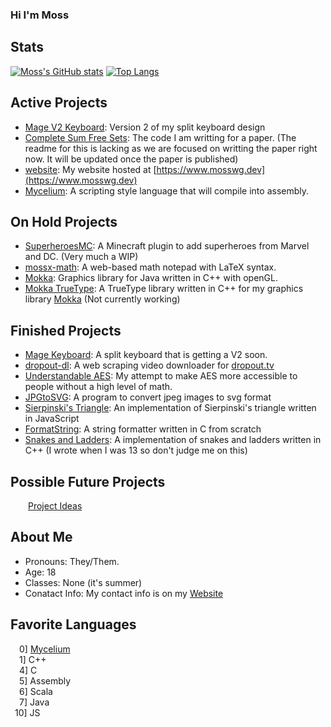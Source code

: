 ### Hi I'm Moss

## Stats
[![Moss's GitHub stats](https://github-readme-stats.vercel.app/api?username=mosswg&hide=contribs&exclude_repo=github-stats&theme=tokyonight&show_icons=true&line_height=24&include_all_commits=true)](https://github.com/anuraghazra/github-readme-stats)
[![Top Langs](https://github-readme-stats.vercel.app/api/top-langs/?username=mosswg&layout=compact&theme=tokyonight&langs_count=6)](https://github.com/anuraghazra/github-readme-stats)
<br>



## Active Projects
 - [Mage V2 Keyboard](https://github.com/mosswg/mage_firmware): Version 2 of my split keyboard design
 - [Complete Sum Free Sets](https://github.com/mosswg/sum_free_sets): The code I am writting for a paper. (The readme for this is lacking as we are focused on writting the paper right now. It will be updated once the paper is published)
 - [website](https://github.com/mosswg/website): My website hosted at [https://www.mosswg.dev](https://www.mosswg.dev)
 - [Mycelium](https://github.com/mosswg/Mycelium): A scripting style language that will compile into assembly.

## On Hold Projects
 - [SuperheroesMC](https://github.com/mosswg/SuperheroesMC): A Minecraft plugin to add superheroes from Marvel and DC. (Very much a WIP)
 - [mossx-math](https://github.com/mosswg/mossx-math): A web-based math notepad with LaTeX syntax.
 - [Mokka](https://github.com/mosswg/Mokka): Graphics library for Java written in C++ with openGL.
 - [Mokka TrueType](https://github.com/mosswg/Mokka-TrueType): A TrueType library written in C++ for my graphics library [Mokka](https://github.com/mossx-dev/Mokka) (Not currently working) 

## Finished Projects
 - [Mage Keyboard](https://github.com/mosswg/mage_firmware): A split keyboard that is getting a V2 soon.
 - [dropout-dl](https://github.com/mosswg/dropout-dl): A web scraping video downloader for [dropout.tv](https://www.dropout.tv/)
 - [Understandable AES](https://github.com/mosswg/Understandable_AES): My attempt to make AES more accessible to people without a high level of math.
 - [JPGtoSVG](https://github.com/mosswg/JPGtoSVG): A program to convert jpeg images to svg format
 - [Sierpinski's Triangle](https://github.com/mosswg/Sierpinskis-triangle): An implementation of Sierpinski's triangle written in JavaScript
 - [FormatString](https://github.com/mosswg/FormatString): A string formatter written in C from scratch
 - [Snakes and Ladders](https://github.com/mosswg/Snakes): A implementation of snakes and ladders written in C++ (I wrote when I was 13 so don't judge me on this)

## Possible Future Projects
&emsp;&emsp;[Project Ideas](https://github.com/mosswg/Project-Ideas)

## About Me
 - Pronouns: They/Them. 
 - Age: 18
 - Classes: None (it's summer)
 - Conatact Info: My contact info is on my [Website](https://www.mosswg.dev/contact)


## Favorite Languages
&emsp;0]&nbsp;[Mycelium](https://github.com/mosswg/Mycelium) <br>
&emsp;1]&nbsp;C++ <br>
&emsp;4]&nbsp;C <br>
&emsp;5]&nbsp;Assembly <br>
&emsp;6]&nbsp;Scala <br>
&emsp;7]&nbsp;Java <br>
&ensp;10]&nbsp;JS <br>
